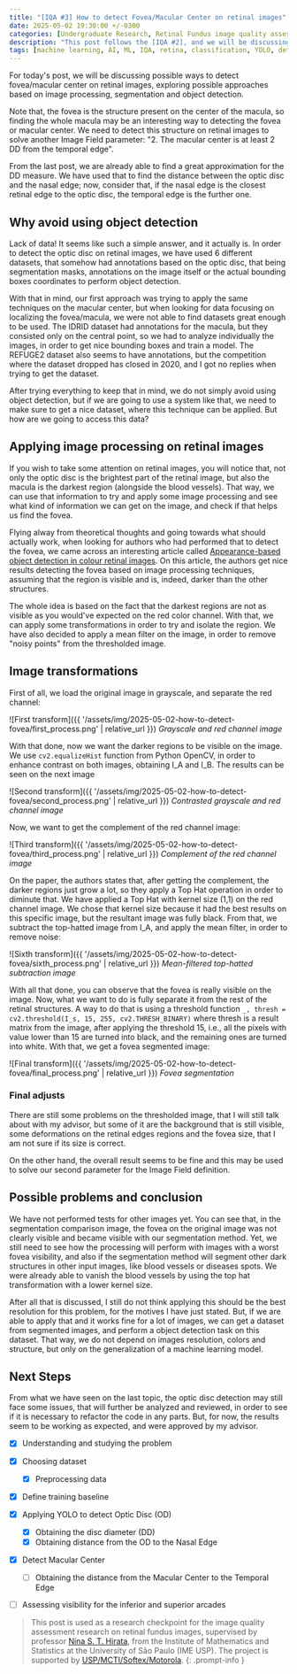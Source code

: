 ```yaml
---
title: "[IQA #3] How to detect Fovea/Macular Center on retinal images"
date: 2025-05-02 19:30:00 +/-0300
categories: [Undergraduate Research, Retinal Fundus image quality assessment]
description: "This post follows the [IQA #2], and we will be discussing approaches to detect fovea on retinal images, using image processing techniques."
tags: [machine learning, AI, ML, IQA, retina, classification, YOLO, detection]
---
```


For today's post, we will be discussing possible ways to detect fovea/macular center on retinal images, exploring possible approaches based on image processing, segmentation and object detection.

Note that, the fovea is the structure present on the center of the macula, so finding the whole macula may be an interesting way to detecting the fovea or macular center. We need to detect this structure on retinal images to solve another Image Field parameter: "2. The macular center is at least 2 DD from the temporal edge".

From the last post, we are already able to find a great approximation for the DD measure. We have used that to find the distance between the optic disc and the nasal edge; now, consider that, if the nasal edge is the closest retinal edge to the optic disc, the temporal edge is the further one.

## Why avoid using object detection

Lack of data! It seems like such a simple answer, and it actually is. In order to detect the optic disc on retinal images, we have used 6 different datasets, that somehow had annotations based on the optic disc, that being segmentation masks, annotations on the image itself or the actual bounding boxes coordinates to perform object detection. 

With that in mind, our first approach was trying to apply the same techniques on the macular center, but when looking for data focusing on localizing the fovea/macula, we were not able to find datasets great enough to be used. The IDRID dataset had annotations for the macula, but they consisted only on the central point, so we had to analyze individually the images, in order to get nice bounding boxes and train a model. The REFUGE2 dataset also seems to have annotations, but the competition where the dataset dropped has closed in 2020, and I got no replies when trying to get the dataset.

After trying everything to keep that in mind, we do not simply avoid using object detection, but if we are going to use a system like that, we need to make sure to get a nice dataset, where this technique can be applied. But how are we going to access this data?

## Applying image processing on retinal images

If you wish to take some attention on retinal images, you will notice that, not only the optic disc is the brightest part of the retinal image, but also the macula is the darkest region (alongside the blood vessels). That way, we can use that information to try and apply some image processing and see what kind of information we can get on the image, and check if that helps us find the fovea.

Flying alway from theoretical thoughts and going towards what should actually work, when looking for authors who had performed that to detect the fovea, we came across an interesting article called [Appearance-based object detection in colour retinal images](https://ieeexplore.ieee.org/document/4712034). On this article, the authors get nice results detecting the fovea based on image processing techniques, assuming that the region is visible and is, indeed, darker than the other structures.

The whole idea is based on the fact that the darkest regions are not as visible as you would've expected on the red color channel. With that, we can apply some transformations in order to try and isolate the region. We have also decided to apply a mean filter on the image, in order to remove "noisy points" from the thresholded image.

## Image transformations

First of all, we load the original image in grayscale, and separate the red channel: 

![First transform]({{ '/assets/img/2025-05-02-how-to-detect-fovea/first_process.png' | relative_url }})
_Grayscale and red channel image_

With that done, now we want the darker regions to be visible on the image. We use `cv2.equalizeHist` function from Python OpenCV, in order to enhance contrast on both images, obtaining I_A and I_B. The results can be seen on the next image

![Second transform]({{ '/assets/img/2025-05-02-how-to-detect-fovea/second_process.png' | relative_url }})
_Contrasted grayscale and red channel image_

Now, we want to get the complement of the red channel image:

![Third transform]({{ '/assets/img/2025-05-02-how-to-detect-fovea/third_process.png' | relative_url }})
_Complement of the red channel image_

On the paper, the authors states that, after getting the complement, the darker regions just grow a lot, so they apply a Top Hat operation in order to diminute that. We have applied a Top Hat with kernel size (1,1) on the red channel image. We chose that kernel size because it had the best results on this specific image, but the resultant image was fully black. From that, we subtract the top-hatted image from I_A, and apply the mean filter, in order to remove noise:

![Sixth transform]({{ '/assets/img/2025-05-02-how-to-detect-fovea/sixth_process.png' | relative_url }})
_Mean-filtered top-hatted subtraction image_

With all that done, you can observe that the fovea is really visible on the image. Now, what we want to do is fully separate it from the rest of the retinal structures. A way to do that is using a threshold function `_, thresh = cv2.threshold(I_s, 15, 255, cv2.THRESH_BINARY)` where thresh is a result matrix from the image, after applying the threshold 15, i.e., all the pixels with value lower than 15 are turned into black, and the remaining ones are turned into white. With that, we get a fovea segmented image:

![Final transform]({{ '/assets/img/2025-05-02-how-to-detect-fovea/final_process.png' | relative_url }})
_Fovea segmentation_

### Final adjusts

There are still some problems on the thresholded image, that I will still talk about with my advisor, but some of it are the background that is still visible, some deformations on the retinal edges regions and the fovea size, that I am not sure if its size is correct. 

On the other hand, the overall result seems to be fine and this may be used to solve our second parameter for the Image Field definition.

## Possible problems and conclusion

We have not performed tests for other images yet. You can see that, in the segmentation comparison image, the fovea on the original image was not clearly visible and became visible with our segmentation method. Yet, we still need to see how the processing will perform with images with a worst fovea visibility, and also if the segmentation method will segment other dark structures in other input images, like blood vessels or diseases spots. We were already able to vanish the blood vessels by using the top hat transformation with a lower kernel size.

After all that is discussed, I still do not think applying this should be the best resolution for this problem, for the motives I have just stated. But, if we are able to apply that and it works fine for a lot of images, we can get a dataset from segmented images, and perform a object detection task on this dataset. That way, we do not depend on images resolution, colors and structure, but only on the generalization of a machine learning model.

## Next Steps

From what we have seen on the last topic, the optic disc detection may still face some issues, that will further be analyzed and reviewed, in order to see if it is necessary to refactor the code in any parts. But, for now, the results seem to be working as expected, and were approved by my advisor.

- [X] Understanding and studying the problem
- [X] Choosing dataset
    - [X] Preprocessing data
- [X] Define training baseline
- [X] Applying YOLO to detect Optic Disc (OD)
    - [X] Obtaining the disc diameter (DD)
    - [X] Obtaining distance from the OD to the Nasal Edge
- [X] Detect Macular Center
    - [ ] Obtaining the distance from the Macular Center to the Temporal Edge
- [ ] Assessing visibility for the inferior and superior arcades


> This post is used as a research checkpoint for the image quality assessment research on retinal fundus images, supervised by professor [Nina S. T. Hirata](https://www.ime.usp.br/~nina/), from the Institute of Mathematics and Statistics at the University of São Paulo (IME USP). The project is supported by [USP/MCTI/Softex/Motorola](https://synestech.ai/).
{: .prompt-info }